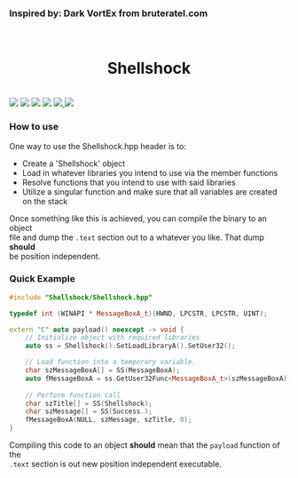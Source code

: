 ### Inspired by: Dark VortEx from bruteratel.com
<p align="center">
  <br>
  <h1 align="center">Shellshock</h1>
  <br>
  <img src="https://img.shields.io/badge/Windows--x86__64-supported-green">
  <img src="https://img.shields.io/badge/Windows--x86-unsupported-red">
  <img src="https://img.shields.io/badge/Linux--x86__64-unsupported-red">
  <img src="https://img.shields.io/badge/Linux--x86-unsupported-red">
  <a href="https://mit-license.org/">
    <img src="https://img.shields.io/github/license/0xvpr/vpr-shell-shock?style=flat-square">
  </a>
  <a href="https://github.com/0xvpr/vpr-shell-shock/commits/master">
    <img src="https://img.shields.io/github/last-commit/0xvpr/vpr-shell-shock?style=flat-square">
  </a>
</p>

### How to use
One way to use the Shellshock.hpp header is to:
- Create a 'Shellshock' object
- Load in whatever libraries you intend to use via the member functions
- Resolve functions that you intend to use with said libraries
- Utilize a singular function and make sure that all variables are created  
  on the stack

Once something like this is achieved, you can compile the binary to an object  
file and dump the `.text` section out to a whatever you like. That dump **should**  
be position independent.

### Quick Example
```cpp
#include "Shellshock/Shellshock.hpp"

typedef int (WINAPI * MessageBoxA_t)(HWND, LPCSTR, LPCSTR, UINT);

extern "C" auto payload() noexcept -> void {
    // Initialize object with required libraries
    auto ss = Shellshock().SetLoadLibraryA().SetUser32();

    // Load function into a temporary variable.
    char szMessageBoxA[] = SS(MessageBoxA);
    auto fMessageBoxA = ss.GetUser32Func<MessageBoxA_t>(szMessageBoxA);
    
    // Perform function call
    char szTitle[] = SS(Shellshock);
    char szMessage[] = SS(Success.);
    fMessageBoxA(NULL, szMessage, szTitle, 0);
}
```

Compiling this code to an object **should** mean that the `payload` function of the  
`.text` section is out new position independent executable.
